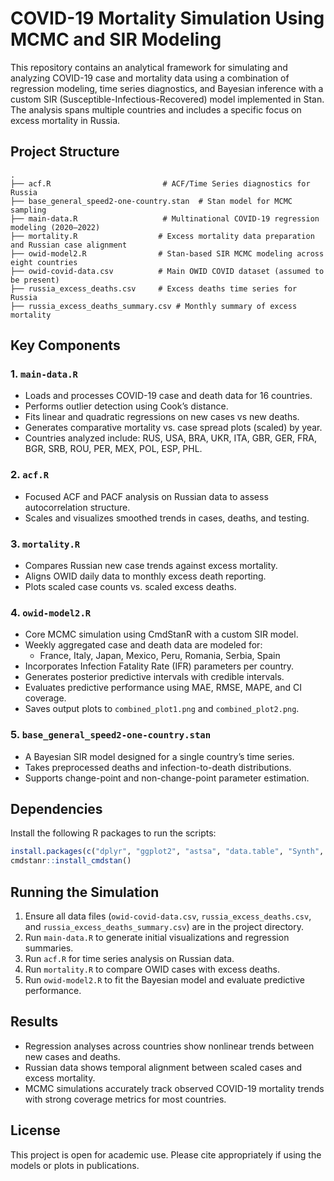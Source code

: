 
# COVID-19 Mortality Simulation Using MCMC and SIR Modeling

This repository contains an analytical framework for simulating and analyzing COVID-19 case and mortality data using a combination of regression modeling, time series diagnostics, and Bayesian inference with a custom SIR (Susceptible-Infectious-Recovered) model implemented in Stan. The analysis spans multiple countries and includes a specific focus on excess mortality in Russia.

## Project Structure

```
.
├── acf.R                         # ACF/Time Series diagnostics for Russia
├── base_general_speed2-one-country.stan  # Stan model for MCMC sampling
├── main-data.R                   # Multinational COVID-19 regression modeling (2020–2022)
├── mortality.R                  # Excess mortality data preparation and Russian case alignment
├── owid-model2.R                # Stan-based SIR MCMC modeling across eight countries
├── owid-covid-data.csv          # Main OWID COVID dataset (assumed to be present)
├── russia_excess_deaths.csv     # Excess deaths time series for Russia
├── russia_excess_deaths_summary.csv # Monthly summary of excess mortality
```

## Key Components

### 1. `main-data.R`
- Loads and processes COVID-19 case and death data for 16 countries.
- Performs outlier detection using Cook’s distance.
- Fits linear and quadratic regressions on new cases vs new deaths.
- Generates comparative mortality vs. case spread plots (scaled) by year.
- Countries analyzed include: RUS, USA, BRA, UKR, ITA, GBR, GER, FRA, BGR, SRB, ROU, PER, MEX, POL, ESP, PHL.

### 2. `acf.R`
- Focused ACF and PACF analysis on Russian data to assess autocorrelation structure.
- Scales and visualizes smoothed trends in cases, deaths, and testing.

### 3. `mortality.R`
- Compares Russian new case trends against excess mortality.
- Aligns OWID daily data to monthly excess death reporting.
- Plots scaled case counts vs. scaled excess deaths.

### 4. `owid-model2.R`
- Core MCMC simulation using CmdStanR with a custom SIR model.
- Weekly aggregated case and death data are modeled for:
  - France, Italy, Japan, Mexico, Peru, Romania, Serbia, Spain
- Incorporates Infection Fatality Rate (IFR) parameters per country.
- Generates posterior predictive intervals with credible intervals.
- Evaluates predictive performance using MAE, RMSE, MAPE, and CI coverage.
- Saves output plots to `combined_plot1.png` and `combined_plot2.png`.

### 5. `base_general_speed2-one-country.stan`
- A Bayesian SIR model designed for a single country’s time series.
- Takes preprocessed deaths and infection-to-death distributions.
- Supports change-point and non-change-point parameter estimation.

## Dependencies

Install the following R packages to run the scripts:

```R
install.packages(c("dplyr", "ggplot2", "astsa", "data.table", "Synth", "tidyverse", "cmdstanr", "boot", "gridExtra", "ggpubr"))
cmdstanr::install_cmdstan()
```

## Running the Simulation

1. Ensure all data files (`owid-covid-data.csv`, `russia_excess_deaths.csv`, and `russia_excess_deaths_summary.csv`) are in the project directory.
2. Run `main-data.R` to generate initial visualizations and regression summaries.
3. Run `acf.R` for time series analysis on Russian data.
4. Run `mortality.R` to compare OWID cases with excess deaths.
5. Run `owid-model2.R` to fit the Bayesian model and evaluate predictive performance.

## Results

- Regression analyses across countries show nonlinear trends between new cases and deaths.
- Russian data shows temporal alignment between scaled cases and excess mortality.
- MCMC simulations accurately track observed COVID-19 mortality trends with strong coverage metrics for most countries.

## License

This project is open for academic use. Please cite appropriately if using the models or plots in publications.

